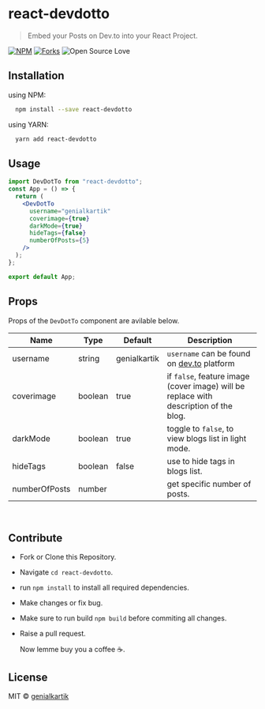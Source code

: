 # react-devdotto

> Embed your Posts on Dev.to into your React Project.

[![NPM](https://img.shields.io/npm/v/react-devdotto?style=for-the-badge&logo=npm)](https://www.npmjs.com/package/react-devdotto)
[![Forks](https://img.shields.io/github/forks/genialkartik/react-devdotto?style=for-the-badge&logo=github)](https://github.com/genialkartik/react-devdotto)
![Open Source Love](https://img.shields.io/badge/Open%20Source-%E2%99%A5-red?style=for-the-badge&logo=open-source-initiative)

## Installation

using NPM:

```bash
  npm install --save react-devdotto
```

using YARN:

```bash
  yarn add react-devdotto
```

## Usage

```jsx
import DevDotTo from "react-devdotto";
const App = () => {
  return (
    <DevDotTo
      username="genialkartik"
      coverimage={true}
      darkMode={true}
      hideTags={false}
      numberOfPosts={5}
    />
  );
};

export default App;
```

## Props

Props of the `DevDotTo` component are avilable below.

| Name          | Type    | Default      | Description                                                                           |
| ------------- | ------- | ------------ | ------------------------------------------------------------------------------------- |
| username      | string  | genialkartik | `username` can be found on [dev.to](https://dev.to) platform                          |
| coverimage    | boolean | true         | if `false`, feature image (cover image) will be replace with description of the blog. |
| darkMode      | boolean | true         | toggle to `false`, to view blogs list in light mode.                                  |
| hideTags      | boolean | false        | use to hide tags in blogs list.                                                       |
| numberOfPosts | number  |              | get specific number of posts.                                                         |

<br/>

## Contribute

- Fork or Clone this Repository.
- Navigate `cd react-devdotto`.
- run `npm install` to install all required dependencies.
- Make changes or fix bug.
- Make sure to run build `npm build` before commiting all changes.
- Raise a pull request.<br>

  Now lemme buy you a coffee :coffee:.

## License

MIT © [genialkartik](https://github.com/genialkartik)
